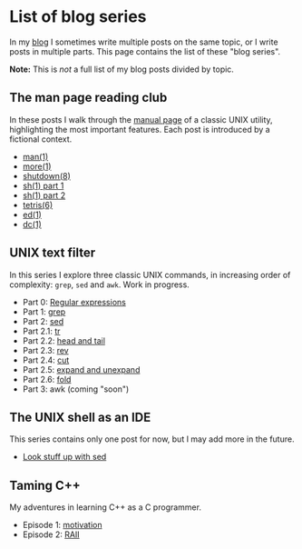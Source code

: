 # List of blog series

In my [blog](../blog) I sometimes write multiple posts on the same topic,
or I write posts in multiple parts. This page contains the list of these
"blog series".

**Note:** This is *not* a full list of my blog posts divided by topic.

## The man page reading club

In these posts I walk through the [manual page](https://man.openbsd.org)
of a classic UNIX utility, highlighting the most important features.
Each post is introduced by a fictional context.

* [man(1)](../blog/2022-05-29-man)
* [more(1)](../blog/2022-06-08-more)
* [shutdown(8)](../blog/2022-07-07-shutdown)
* [sh(1) part 1](../blog/2022-09-13-sh-1)
* [sh(1) part 2](../blog/2022-09-20-sh-2)
* [tetris(6)](../blog/2022-10-01-tetris)
* [ed(1)](../blog/2022-12-24-ed)
* [dc(1)](../blog/2023-03-30-dc)

## UNIX text filter

In this series I explore three classic UNIX commands, in increasing order
of complexity: `grep`, `sed` and `awk`. Work in progress.

* Part 0: [Regular expressions](../blog/2023-06-16-regex)
* Part 1: [grep](../blog/2023-08-20-grep)
* Part 2: [sed](../blog/2023-12-03-sed)
* Part 2.1: [tr](../blog/2024-01-13-tr)
* Part 2.2: [head and tail](../blog/2024-02-20-head-and-tail)
* Part 2.3: [rev](../blog/2024-03-27-rev)
* Part 2.4: [cut](../blog/2024-03-28-cut)
* Part 2.5: [expand and unexpand](../blog/2024-04-07-expand-unexpand)
* Part 2.6: [fold](../blog/2024-05-31-fold)
* Part 3: awk (coming "soon")

## The UNIX shell as an IDE

This series contains only one post for now, but I may add more in the future.

* [Look stuff up with sed](../blog/2022-06-12-shell-ide-sed)

## Taming C++

My adventures in learning C++ as a C programmer.

* Episode 1: [motivation](../blog/2024-04-30-taming-cpp-motivation)
* Episode 2: [RAII](../blog/2024-12-26-taming-cpp-raii)
